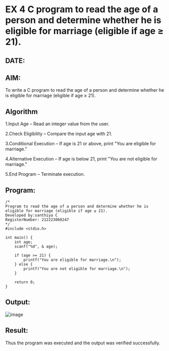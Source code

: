 # EX 4 C program to read the age of a person and determine whether he is eligible for marriage (eligible if age ≥ 21).
## DATE:
## AIM:
To write a C program to read the age of a person and determine whether he is eligible for marriage (eligible if age ≥ 21).

## Algorithm
1.Input Age – Read an integer value from the user.

2.Check Eligibility – Compare the input age with 21.

3.Conditional Execution – If age is 21 or above, print "You are eligible for marriage."

4.Alternative Execution – If age is below 21, print "You are not eligible for marriage."

5.End Program – Terminate execution. 

## Program:
```
/*
Program to read the age of a person and determine whether he is eligible for marriage (eligible if age ≥ 21).
Developed by:santhiya C 
RegisterNumber: 212223060247 
*/
#include <stdio.h>

int main() {
    int age;
    scanf("%d", & age);

    if (age >= 21) {
        printf("You are eligible for marriage.\n");
    } else {
        printf("You are not eligible for marriage.\n");
    }

    return 0;
}
```

## Output:
![image](https://github.com/user-attachments/assets/6856a018-6fed-4d6d-9194-3a7624526153)



## Result:
Thus the program was executed and the output was verified successfully.

